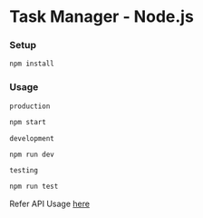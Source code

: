 # Task Manager - Node.js

### Setup

```bash
npm install
```

### Usage

`production`

```bash
npm start
```

`development`

```bash
npm run dev
```

`testing`

```bash
npm run test
```

Refer API Usage [here](rest.http)
